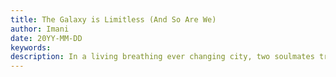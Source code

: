 ```yaml
---
title: The Galaxy is Limitless (And So Are We)
author: Imani
date: 20YY-MM-DD
keywords:
description: In a living breathing ever changing city, two soulmates try to find one another. 
---
```

